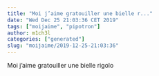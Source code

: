 ```yaml
---
title: "Moi j’aime gratouiller une bielle r..."
date: "Wed Dec 25 21:03:36 CET 2019"
tags: ["moijaime", "pipotron"]
author: m1ch3l
categories: ["generated"]
slug: "moijaime/2019-12-25-21:03:36"
---
```


Moi j’aime gratouiller une bielle rigolo
